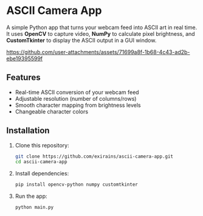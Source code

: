 # ASCII Camera App

A simple Python app that turns your webcam feed into ASCII art in real time.  
It uses **OpenCV** to capture video, **NumPy** to calculate pixel brightness, and **CustomTkinter** to display the ASCII output in a GUI window.


https://github.com/user-attachments/assets/71699a8f-1b68-4c43-ad2b-ebe19395599f



## Features
- Real-time ASCII conversion of your webcam feed
- Adjustable resolution (number of columns/rows)
- Smooth character mapping from brightness levels
- Changeable character colors

## Installation
1. Clone this repository:
 
   ```bash
   git clone https://github.com/exirains/ascii-camera-app.git
   cd ascii-camera-app
2. Install dependencies:

   ```bash
   pip install opencv-python numpy customtkinter
3. Run the app:
 
   ```bash
   python main.py



